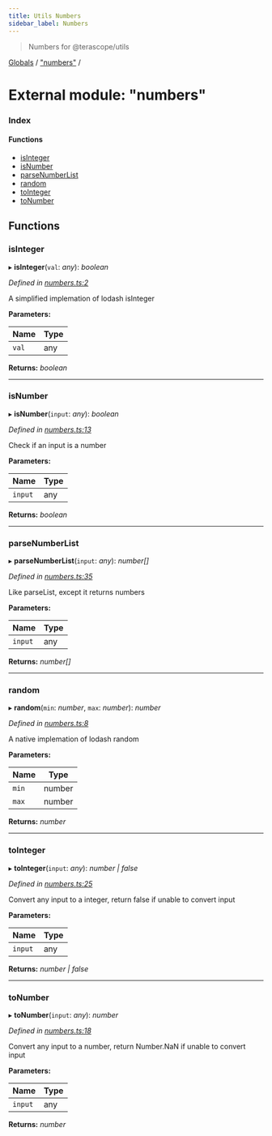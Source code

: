 ```yaml
---
title: Utils Numbers
sidebar_label: Numbers
---
```


> Numbers for @terascope/utils

[Globals](../overview.md) / ["numbers"](_numbers_.md) /

# External module: "numbers"

### Index

#### Functions

* [isInteger](_numbers_.md#isinteger)
* [isNumber](_numbers_.md#isnumber)
* [parseNumberList](_numbers_.md#parsenumberlist)
* [random](_numbers_.md#random)
* [toInteger](_numbers_.md#tointeger)
* [toNumber](_numbers_.md#tonumber)

## Functions

###  isInteger

▸ **isInteger**(`val`: *any*): *boolean*

*Defined in [numbers.ts:2](https://github.com/terascope/teraslice/tree/0c8b1cfadd6cd255811e506264906c5373f2ebea/packages/utils/numbers.ts#L2)*

A simplified implemation of lodash isInteger

**Parameters:**

Name | Type |
------ | ------ |
`val` | any |

**Returns:** *boolean*

___

###  isNumber

▸ **isNumber**(`input`: *any*): *boolean*

*Defined in [numbers.ts:13](https://github.com/terascope/teraslice/tree/0c8b1cfadd6cd255811e506264906c5373f2ebea/packages/utils/numbers.ts#L13)*

Check if an input is a number

**Parameters:**

Name | Type |
------ | ------ |
`input` | any |

**Returns:** *boolean*

___

###  parseNumberList

▸ **parseNumberList**(`input`: *any*): *number[]*

*Defined in [numbers.ts:35](https://github.com/terascope/teraslice/tree/0c8b1cfadd6cd255811e506264906c5373f2ebea/packages/utils/numbers.ts#L35)*

Like parseList, except it returns numbers

**Parameters:**

Name | Type |
------ | ------ |
`input` | any |

**Returns:** *number[]*

___

###  random

▸ **random**(`min`: *number*, `max`: *number*): *number*

*Defined in [numbers.ts:8](https://github.com/terascope/teraslice/tree/0c8b1cfadd6cd255811e506264906c5373f2ebea/packages/utils/numbers.ts#L8)*

A native implemation of lodash random

**Parameters:**

Name | Type |
------ | ------ |
`min` | number |
`max` | number |

**Returns:** *number*

___

###  toInteger

▸ **toInteger**(`input`: *any*): *number | false*

*Defined in [numbers.ts:25](https://github.com/terascope/teraslice/tree/0c8b1cfadd6cd255811e506264906c5373f2ebea/packages/utils/numbers.ts#L25)*

Convert any input to a integer, return false if unable to convert input

**Parameters:**

Name | Type |
------ | ------ |
`input` | any |

**Returns:** *number | false*

___

###  toNumber

▸ **toNumber**(`input`: *any*): *number*

*Defined in [numbers.ts:18](https://github.com/terascope/teraslice/tree/0c8b1cfadd6cd255811e506264906c5373f2ebea/packages/utils/numbers.ts#L18)*

Convert any input to a number, return Number.NaN if unable to convert input

**Parameters:**

Name | Type |
------ | ------ |
`input` | any |

**Returns:** *number*
